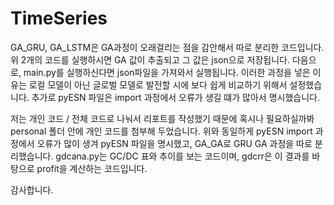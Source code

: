 # TimeSeries

GA_GRU, GA_LSTM은 GA과정이 오래걸리는 점을 감안해서 따로 분리한 코드입니다.
위 2개의 코드를 실행하시면 GA 값이 추출되고 그 값은 json으로 저장됩니다.
다음으로, main.py를 실행하신다면 json파일을 가져와서 실행됩니다.
이러한 과정을 넣은 이유는 로컬 모델이 아닌 글로벌 모델로 발전할 시에 보다 쉽게 비교하기 위해서 설정했습니다.
추가로 pyESN 파일은 import 과정에서 오류가 생길 떄가 많아서 명시했습니다.

저는 개인 코드 / 전체 코드로 나눠서 리포트를 작성했기 때문에 혹시나 필요하실까봐
personal 폴더 안에 개인 코드를 첨부해 두었습니다.
위와 동일하게 pyESN import 과정에서 오류가 많이 생겨 pyESN 파일을 명시했고,
GA_GA로 GRU GA 과정을 따로 분리했습니다.
gdcana.py는 GC/DC 표와 추이를 보는 코드이며,
gdcrr은 이 결과를 바탕으로 profit을 계산하는 코드입니다.

감사합니다.
